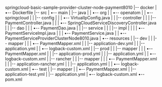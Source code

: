 springcloud-basic-sample-provider-cluster-node-payment8010
|-- docker
|   •-- Dockerfile
|-- src
|   •-- main
|       |-- java
|       |   •-- org
|       |       •-- openatom
|       |           •-- springcloud
|       |               |-- config
|       |               |   •-- VirtualIpConfig.java
|       |               |-- controller
|       |               |   |-- PaymentController.java
|       |               |   •-- SpringCloudServiceDiscoveryController.java
|       |               |-- dao
|       |               |   •-- PaymentDao.java
|       |               |-- service
|       |               |   |-- impl
|       |               |   |   •-- PaymentServiceImpl.java
|       |               |   •-- PaymentService.java
|       |               •-- PaymentServiceProviderClusterNode8010.java
|       •-- resources
|           |-- dev
|           |   |-- mapper
|           |   |   •-- PaymentMapper.xml
|           |   |-- application-dev.yml
|           |   |-- application.yml
|           |   •-- logback-custom.xml
|           |-- prod
|           |   |-- mapper
|           |   |   •-- PaymentMapper.xml
|           |   |-- application-prod.yml
|           |   |-- application.yml
|           |   •-- logback-custom.xml
|           |-- rancher
|           |   |-- mapper
|           |   |   •-- PaymentMapper.xml
|           |   |-- application-rancher.yml
|           |   |-- application.yml
|           |   •-- logback-custom.xml
|           •-- test
|               |-- mapper
|               |   •-- PaymentMapper.xml
|               |-- application-test.yml
|               |-- application.yml
|               •-- logback-custom.xml
•-- pom.xml
